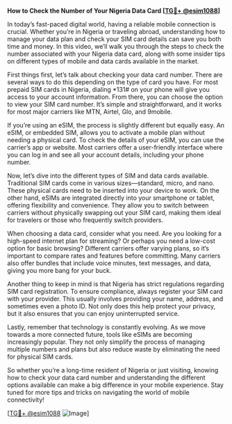 **How to Check the Number of Your Nigeria Data Card [[TG💪+ @esim1088](https://t.me/s/esim1088)]**

In today’s fast-paced digital world, having a reliable mobile connection is crucial. Whether you’re in Nigeria or traveling abroad, understanding how to manage your data plan and check your SIM card details can save you both time and money. In this video, we’ll walk you through the steps to check the number associated with your Nigeria data card, along with some insider tips on different types of mobile and data cards available in the market.

First things first, let’s talk about checking your data card number. There are several ways to do this depending on the type of card you have. For most prepaid SIM cards in Nigeria, dialing *131# on your phone will give you access to your account information. From there, you can choose the option to view your SIM card number. It’s simple and straightforward, and it works for most major carriers like MTN, Airtel, Glo, and 9mobile.

If you’re using an eSIM, the process is slightly different but equally easy. An eSIM, or embedded SIM, allows you to activate a mobile plan without needing a physical card. To check the details of your eSIM, you can use the carrier’s app or website. Most carriers offer a user-friendly interface where you can log in and see all your account details, including your phone number.

Now, let’s dive into the different types of SIM and data cards available. Traditional SIM cards come in various sizes—standard, micro, and nano. These physical cards need to be inserted into your device to work. On the other hand, eSIMs are integrated directly into your smartphone or tablet, offering flexibility and convenience. They allow you to switch between carriers without physically swapping out your SIM card, making them ideal for travelers or those who frequently switch providers.

When choosing a data card, consider what you need. Are you looking for a high-speed internet plan for streaming? Or perhaps you need a low-cost option for basic browsing? Different carriers offer varying plans, so it’s important to compare rates and features before committing. Many carriers also offer bundles that include voice minutes, text messages, and data, giving you more bang for your buck.

Another thing to keep in mind is that Nigeria has strict regulations regarding SIM card registration. To ensure compliance, always register your SIM card with your provider. This usually involves providing your name, address, and sometimes even a photo ID. Not only does this help protect your privacy, but it also ensures that you can enjoy uninterrupted service.

Lastly, remember that technology is constantly evolving. As we move towards a more connected future, tools like eSIMs are becoming increasingly popular. They not only simplify the process of managing multiple numbers and plans but also reduce waste by eliminating the need for physical SIM cards.

So whether you’re a long-time resident of Nigeria or just visiting, knowing how to check your data card number and understanding the different options available can make a big difference in your mobile experience. Stay tuned for more tips and tricks on navigating the world of mobile connectivity!

[[TG💪+ @esim1088](https://t.me/s/esim1088) ![Image](https://i.postimg.cc/Y0z9fWf4/image.png)]